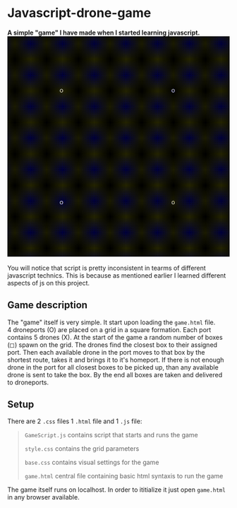 # Javascript-drone-game

**A simple "game" I have made when I started learning javascript.**  
![game](/resources/game.gif)  

You will notice that script is pretty inconsistent in tearms of different javascript technics. This is because as mentioned earlier I learned different aspects of js on this project.  

## Game description
The "game" itself is very simple. It start upon loading the `game.html` file.  
4 droneports (O) are placed on a grid in a square formation. Each port contains 5 drones (X). At the start of the game a random number of boxes (◻) spawn on the grid. The drones find the closest box to their assigned port. Then each available drone in the port moves to that box by the shortest route, takes it and brings it to it's homeport. If there is not enough drone in the port for all closest boxes to be picked up, than any available drone is sent to take the box. By the end all boxes are taken and delivered to droneports.  


## Setup
There are 2 `.css` files 1 `.html` file and 1 `.js` file:  

> `GameScript.js` contains script that starts and runs the game
>
> `style.css` contains the grid parameters
>
> `base.css` contains visual settings for the game
>
> `game.html` central file containing  basic html syntaxis to run the game

The game itself runs on localhost. In order to ititialize it just open `game.html` in any browser available.
